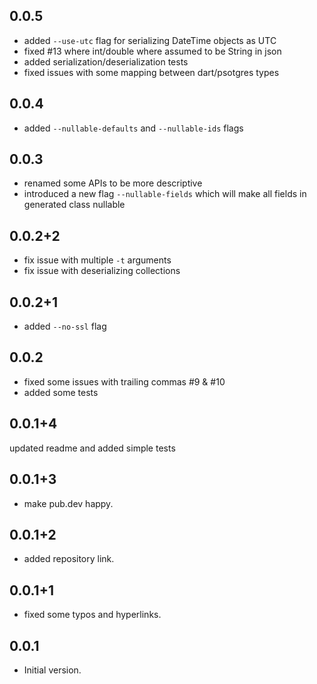 ## 0.0.5
- added `--use-utc` flag for serializing DateTime objects as UTC
- fixed #13 where int/double where assumed to be String in json
- added serialization/deserialization tests
- fixed issues with some mapping between dart/psotgres types

## 0.0.4
- added `--nullable-defaults` and `--nullable-ids` flags

## 0.0.3
- renamed some APIs to be more descriptive 
- introduced a new flag `--nullable-fields` which will make all fields in generated class nullable

## 0.0.2+2
- fix issue with multiple `-t` arguments 
- fix issue with deserializing collections

## 0.0.2+1
- added `--no-ssl` flag

## 0.0.2
- fixed some issues with trailing commas #9 & #10
- added some tests

## 0.0.1+4
updated readme and added simple tests

## 0.0.1+3
- make pub.dev happy.
## 0.0.1+2
- added repository link.
## 0.0.1+1
- fixed some typos and hyperlinks.
## 0.0.1
- Initial version.
